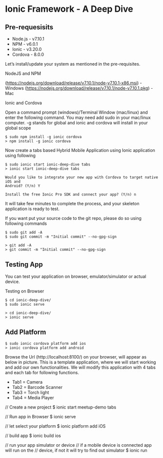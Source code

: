 # Ionic Framework - A Deep Dive

## Pre-requesisits
- Node.js - v7.10.1
- NPM - v6.0.1
- Ionic - v3.20.0
- Cordova - 8.0.0

Let’s install/update your system as mentioned in the pre-requisites.

NodeJS and NPM

(https://nodejs.org/download/release/v7.10.1/node-v7.10.1-x86.msi) - Windows
(https://nodejs.org/download/release/v7.10.1/node-v7.10.1.pkg) - Mac

Ionic and Cordova

Open a command prompt (windows)/Terminal Window (mac/linux) and enter the following command. You may need add sudo in your mac/linux computer. -g stands for global and ionic and cordova will install in your global scope
```
$ sudo npm install -g ionic cordova 
> npm install -g ionic cordova
```
Now create a tabs based Hybrid Mobile Application using Ionic application using following 
```
$ sudo ionic start ionic-deep-dive tabs
> ionic start ionic-deep-dive tabs
```
```
Would you like to integrate your new app with Cordova to target native iOS and
Android? (Y/n) Y
````
```
Install the free Ionic Pro SDK and connect your app? (Y/n) n
```

It will take few minutes to complete the process, and your skeleton application is ready to test. 

If you want put your source code to the git repo, please do so using following commands
```
$ sudo git add -A
$ sudo git commit -m "Initial commit" --no-gpg-sign

> git add -A
> git commit -m "Initial commit" --no-gpg-sign
```

## Testing App
You can test your application on browser, emulator/simulator or actual device.

Testing on Browser
```
$ cd ionic-deep-dive/
$ sudo ionic serve

> cd ionic-deep-dive/	
> ionic serve
```

## Add Platform
```
$ sudo ionic cordova platform add ios
> ionic cordova platform add android
```


Browse the Url (http://localhost:8100/) on your browser, will appear as below in picture. This is a template application, where we will start working and add our own functionalities.  We will modify this application with 4 tabs and each tab for following functions.

- Tab1 = Camera
- Tab2 = Barcode Scanner
- Tab3 = Torch light
- Tab4 = Media Player


// Create a new project
$ ionic start meetup-demo tabs

// Run app in Browser
$ ionic serve

// let select your platform
$ ionic platform add iOS

// build app
$ ionic build ios

// run your app simulator or device
// if a mobile device is connected app will run on the // device, if not it will try to find out simulator
$ ionic run

